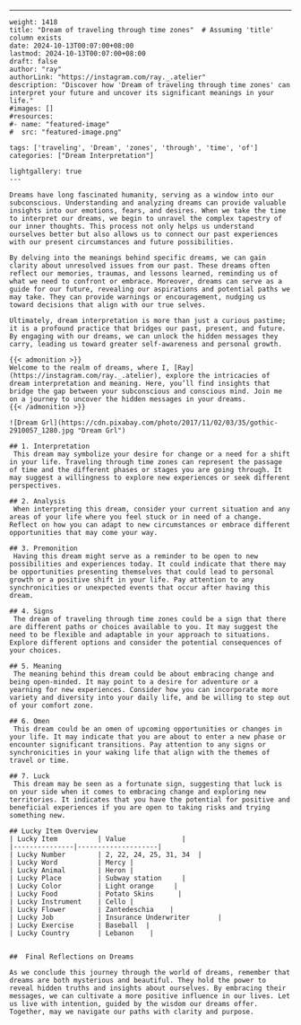 ---
    weight: 1418
    title: "Dream of traveling through time zones"  # Assuming 'title' column exists
    date: 2024-10-13T00:07:00+08:00
    lastmod: 2024-10-13T00:07:00+08:00
    draft: false
    author: "ray"
    authorLink: "https://instagram.com/ray._.atelier"
    description: "Discover how 'Dream of traveling through time zones' can interpret your future and uncover its significant meanings in your life."
    #images: []
    #resources:
    #- name: "featured-image"
    #  src: "featured-image.png"
    
    tags: ['traveling', 'Dream', 'zones', 'through', 'time', 'of']
    categories: ["Dream Interpretation"]
    
    lightgallery: true
    ---
    
    Dreams have long fascinated humanity, serving as a window into our subconscious. Understanding and analyzing dreams can provide valuable insights into our emotions, fears, and desires. When we take the time to interpret our dreams, we begin to unravel the complex tapestry of our inner thoughts. This process not only helps us understand ourselves better but also allows us to connect our past experiences with our present circumstances and future possibilities.
    
    By delving into the meanings behind specific dreams, we can gain clarity about unresolved issues from our past. These dreams often reflect our memories, traumas, and lessons learned, reminding us of what we need to confront or embrace. Moreover, dreams can serve as a guide for our future, revealing our aspirations and potential paths we may take. They can provide warnings or encouragement, nudging us toward decisions that align with our true selves.
    
    Ultimately, dream interpretation is more than just a curious pastime; it is a profound practice that bridges our past, present, and future. By engaging with our dreams, we can unlock the hidden messages they carry, leading us toward greater self-awareness and personal growth.
    
    {{< admonition >}}
    Welcome to the realm of dreams, where I, [Ray](https://instagram.com/ray._.atelier), explore the intricacies of dream interpretation and meaning. Here, you’ll find insights that bridge the gap between your subconscious and conscious mind. Join me on a journey to uncover the hidden messages in your dreams.
    {{< /admonition >}}
    
    ![Dream Grl](https://cdn.pixabay.com/photo/2017/11/02/03/35/gothic-2910057_1280.jpg "Dream Grl")
    
    ## 1. Interpretation
     This dream may symbolize your desire for change or a need for a shift in your life. Traveling through time zones can represent the passage of time and the different phases or stages you are going through. It may suggest a willingness to explore new experiences or seek different perspectives.
    
    ## 2. Analysis
     When interpreting this dream, consider your current situation and any areas of your life where you feel stuck or in need of a change. Reflect on how you can adapt to new circumstances or embrace different opportunities that may come your way.
    
    ## 3. Premonition
     Having this dream might serve as a reminder to be open to new possibilities and experiences today. It could indicate that there may be opportunities presenting themselves that could lead to personal growth or a positive shift in your life. Pay attention to any synchronicities or unexpected events that occur after having this dream.
    
    ## 4. Signs
     The dream of traveling through time zones could be a sign that there are different paths or choices available to you. It may suggest the need to be flexible and adaptable in your approach to situations. Explore different options and consider the potential consequences of your choices.
    
    ## 5. Meaning
     The meaning behind this dream could be about embracing change and being open-minded. It may point to a desire for adventure or a yearning for new experiences. Consider how you can incorporate more variety and diversity into your daily life, and be willing to step out of your comfort zone.
    
    ## 6. Omen
     This dream could be an omen of upcoming opportunities or changes in your life. It may indicate that you are about to enter a new phase or encounter significant transitions. Pay attention to any signs or synchronicities in your waking life that align with the themes of travel or time.
    
    ## 7. Luck
     This dream may be seen as a fortunate sign, suggesting that luck is on your side when it comes to embracing change and exploring new territories. It indicates that you have the potential for positive and beneficial experiences if you are open to taking risks and trying something new.
    
    ## Lucky Item Overview
    | Lucky Item          | Value              |
    |---------------|--------------------|
    | Lucky Number        | 2, 22, 24, 25, 31, 34  |
    | Lucky Word          | Mercy |
    | Lucky Animal        | Heron |
    | Lucky Place         | Subway station     |
    | Lucky Color         | Light orange     |
    | Lucky Food          | Potato Skins      |
    | Lucky Instrument    | Cello |
    | Lucky Flower        | Zantedeschia    |
    | Lucky Job           | Insurance Underwriter       |
    | Lucky Exercise      | Baseball  |
    | Lucky Country       | Lebanon    |
    
    
    ##  Final Reflections on Dreams
    
    As we conclude this journey through the world of dreams, remember that dreams are both mysterious and beautiful. They hold the power to reveal hidden truths and insights about ourselves. By embracing their messages, we can cultivate a more positive influence in our lives. Let us live with intention, guided by the wisdom our dreams offer. Together, may we navigate our paths with clarity and purpose.
    
